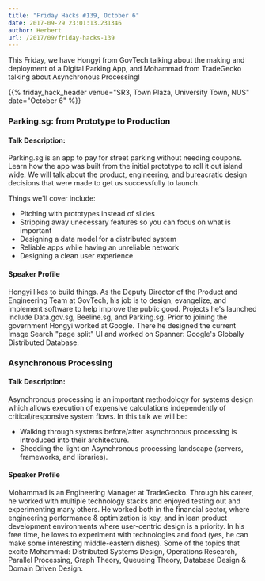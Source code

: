 ```yaml
---
title: "Friday Hacks #139, October 6"
date: 2017-09-29 23:01:13.231346
author: Herbert
url: /2017/09/friday-hacks-139
---
```


This Friday, we have Hongyi from GovTech talking about the making and deployment of a Digital Parking App, and Mohammad from TradeGecko talking about Asynchronous Processing!

{{% friday_hack_header venue="SR3, Town Plaza, University Town, NUS" date="October 6" %}}

### Parking.sg: from Prototype to Production

#### Talk Description:

Parking.sg is an app to pay for street parking without needing coupons. Learn how the app was built from the initial prototype to roll it out island wide. We will talk about the product, engineering, and bureacratic design decisions that were made to get us successfully to launch.

Things we'll cover include:

- Pitching with prototypes instead of slides
- Stripping away unecessary features so you can focus on what is important
- Designing a data model for a distributed system
- Reliable apps while having an unreliable network
- Designing a clean user experience

#### Speaker Profile

Hongyi likes to build things. As the Deputy Director of the Product and Engineering Team at GovTech, his job is to design, evangelize, and implement software to help improve the public good. Projects he's launched include Data.gov.sg, Beeline.sg, and Parking.sg. Prior to joining the government Hongyi worked at Google. There he designed the current Image Search "page split" UI and worked on Spanner: Google's Globally Distributed Database.

### Asynchronous Processing

#### Talk Description:

Asynchronous processing is an important methodology for systems design which allows execution of expensive calculations independently of critical/responsive system flows. In this talk we will be:

- Walking through systems before/after asynchronous processing is introduced into their architecture.
- Shedding the light on Asynchronous processing landscape (servers, frameworks, and libraries).

#### Speaker Profile

Mohammad is an Engineering Manager at TradeGecko. Through his career, he worked with multiple technology stacks and enjoyed testing out and experimenting many others. He worked both in the financial sector, where engineering performance & optimization is key, and in lean product development environments where user-centric design is a priority. In his free time, he loves to experiment with technologies and food (yes, he can make some interesting middle-eastern dishes). Some of the topics that excite Mohammad: Distributed Systems Design, Operations Research, Parallel Processing, Graph Theory, Queueing Theory, Database Design & Domain Driven Design.
